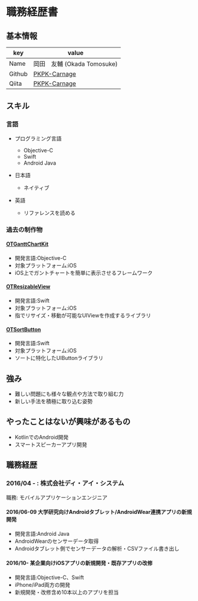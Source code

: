# 職務経歴書

## 基本情報

|key|value|
|---|-----|
|Name|岡田　友輔 (Okada Tomosuke)|
|Github|[PKPK-Carnage](https://github.com/PKPK-Carnage)|
|Qiita|[PKPK-Carnage](https://qiita.com/PKPK-Carnage)|

## スキル

### 言語

- プログラミング言語
  - Objective-C
  - Swift
  - Android Java
  
- 日本語
  - ネイティブ

- 英語
	- リファレンスを読める

### 過去の制作物

#### [OTGanttChartKit](https://github.com/PKPK-Carnage/OTGanttChartKit)
- 開発言語:Objective-C
- 対象プラットフォーム:iOS
- iOS上でガントチャートを簡単に表示させるフレームワーク

#### [OTResizableView](https://github.com/PKPK-Carnage/OTResizableView)
- 開発言語:Swift
- 対象プラットフォーム:iOS
- 指でリサイズ・移動が可能なUIViewを作成するライブラリ

#### [OTSortButton](https://github.com/PKPK-Carnage/OTSortButton)
- 開発言語:Swift
- 対象プラットフォーム:iOS
- ソートに特化したUIButtonライブラリ


## 強み
- 難しい問題にも様々な観点や方法で取り組む力
- 新しい手法を積極に取り込む姿勢

## やったことはないが興味があるもの
- KotlinでのAndroid開発
- スマートスピーカーアプリ開発


## 職務経歴

### 2016/04 - : 株式会社ディ・アイ・システム

職務: モバイルアプリケーションエンジニア

#### 2016/06-09 大学研究向けAndroidタブレット/AndroidWear連携アプリの新規開発
- 開発言語:Android Java
- AndroidWearのセンサーデータ取得
- Androidタブレット側でセンサーデータの解析・CSVファイル書き出し

#### 2016/10- 某企業向けiOSアプリの新規開発・既存アプリの改修
- 開発言語:Objective-C、Swift
- iPhone/iPad両方の開発
- 新規開発・改修含め10本以上のアプリを担当


